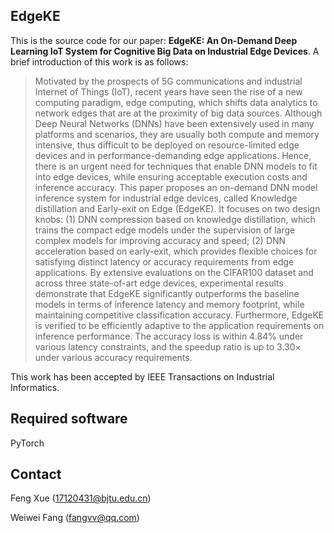 ## EdgeKE

This is the source code for our paper: **EdgeKE: An On-Demand Deep Learning IoT System for Cognitive Big Data on Industrial Edge Devices**. A brief introduction of this work is as follows:

> Motivated by the prospects of 5G communications and industrial Internet of Things (IoT), recent years have seen the rise of a new computing paradigm, edge computing, which shifts data analytics to network edges that are at the proximity of big data sources. Although Deep Neural Networks (DNNs) have been extensively used in many platforms and scenarios, they are usually both compute and memory intensive, thus difficult to be deployed on resource-limited edge devices and in performance-demanding edge applications. Hence, there is an urgent need for techniques that enable DNN models to fit into edge devices, while ensuring acceptable execution costs and inference accuracy. This paper proposes an on-demand DNN model inference system for industrial edge devices, called Knowledge distillation and Early-exit on Edge (EdgeKE). It focuses on two design knobs: (1) DNN compression based on knowledge distillation, which trains the compact edge models under the supervision of large complex models for improving accuracy and speed; (2) DNN acceleration based on early-exit, which provides flexible choices for satisfying distinct latency or accuracy requirements from edge applications. By extensive evaluations on the CIFAR100 dataset and across three state-of-art edge devices, experimental results demonstrate that EdgeKE significantly outperforms the baseline models in terms of inference latency and memory footprint, while maintaining competitive classification accuracy. Furthermore, EdgeKE is verified to be efficiently adaptive to the application requirements on inference performance. The accuracy loss is within 4.84% under various latency constraints, and the speedup ratio is up to 3.30$\times$ under various accuracy requirements.

This work has been accepted by IEEE Transactions on Industrial Informatics.

## Required software

PyTorch

## Contact

Feng Xue (17120431@bjtu.edu.cn)

Weiwei Fang (fangvv@qq.com)

